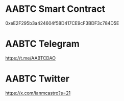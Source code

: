 # AABTC Smart Contract

0xeE2F295b3a424604f58D417CE9cF3BDF3c784D5E

# AABTC Telegram

https://t.me/AABTCDAO

# AABTC Twitter

https://x.com/ianmcastro?s=21


